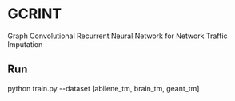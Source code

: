# GCRINT

Graph Convolutional Recurrent Neural Network for Network Traffic Imputation

## Run

python train.py --dataset [abilene_tm, brain_tm, geant_tm]